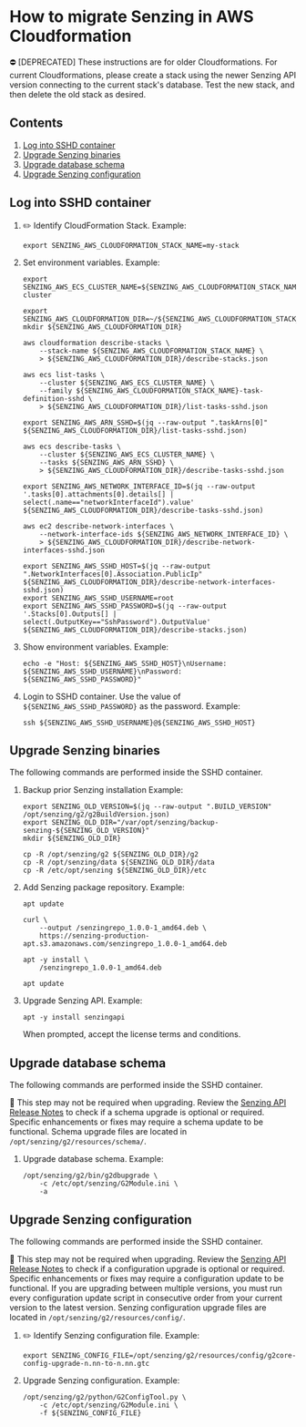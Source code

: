# How to migrate Senzing in AWS Cloudformation

:no_entry: [DEPRECATED] These instructions are for older Cloudformations. For current Cloudformations, please create a stack using the newer Senzing API version connecting to the current stack's database. Test the new stack, and then delete the old stack as desired.

## Contents

1. [Log into SSHD container](#log-into-sshd-container)
1. [Upgrade Senzing binaries](#upgrade-senzing-binaries)
1. [Upgrade database schema](#upgrade-database-schema)
1. [Upgrade Senzing configuration](#upgrade-senzing-configuration)

## Log into SSHD container

1. :pencil2: Identify CloudFormation Stack.
   Example:

    ```console
    export SENZING_AWS_CLOUDFORMATION_STACK_NAME=my-stack
    ```

1. Set environment variables.
   Example:

    ```console
    export SENZING_AWS_ECS_CLUSTER_NAME=${SENZING_AWS_CLOUDFORMATION_STACK_NAME}-cluster

    export SENZING_AWS_CLOUDFORMATION_DIR=~/${SENZING_AWS_CLOUDFORMATION_STACK_NAME}
    mkdir ${SENZING_AWS_CLOUDFORMATION_DIR}

    aws cloudformation describe-stacks \
        --stack-name ${SENZING_AWS_CLOUDFORMATION_STACK_NAME} \
        > ${SENZING_AWS_CLOUDFORMATION_DIR}/describe-stacks.json

    aws ecs list-tasks \
        --cluster ${SENZING_AWS_ECS_CLUSTER_NAME} \
        --family ${SENZING_AWS_CLOUDFORMATION_STACK_NAME}-task-definition-sshd \
        > ${SENZING_AWS_CLOUDFORMATION_DIR}/list-tasks-sshd.json

    export SENZING_AWS_ARN_SSHD=$(jq --raw-output ".taskArns[0]" ${SENZING_AWS_CLOUDFORMATION_DIR}/list-tasks-sshd.json)

    aws ecs describe-tasks \
        --cluster ${SENZING_AWS_ECS_CLUSTER_NAME} \
        --tasks ${SENZING_AWS_ARN_SSHD} \
        > ${SENZING_AWS_CLOUDFORMATION_DIR}/describe-tasks-sshd.json

    export SENZING_AWS_NETWORK_INTERFACE_ID=$(jq --raw-output '.tasks[0].attachments[0].details[] | select(.name=="networkInterfaceId").value' ${SENZING_AWS_CLOUDFORMATION_DIR}/describe-tasks-sshd.json)

    aws ec2 describe-network-interfaces \
        --network-interface-ids ${SENZING_AWS_NETWORK_INTERFACE_ID} \
        > ${SENZING_AWS_CLOUDFORMATION_DIR}/describe-network-interfaces-sshd.json

    export SENZING_AWS_SSHD_HOST=$(jq --raw-output ".NetworkInterfaces[0].Association.PublicIp" ${SENZING_AWS_CLOUDFORMATION_DIR}/describe-network-interfaces-sshd.json)
    export SENZING_AWS_SSHD_USERNAME=root
    export SENZING_AWS_SSHD_PASSWORD=$(jq --raw-output '.Stacks[0].Outputs[] | select(.OutputKey=="SshPassword").OutputValue' ${SENZING_AWS_CLOUDFORMATION_DIR}/describe-stacks.json)
    ```

1. Show environment variables.
   Example:

    ```console
    echo -e "Host: ${SENZING_AWS_SSHD_HOST}\nUsername: ${SENZING_AWS_SSHD_USERNAME}\nPassword: ${SENZING_AWS_SSHD_PASSWORD}"
    ```

1. Login to SSHD container.
   Use the value of `${SENZING_AWS_SSHD_PASSWORD}` as the password.
   Example:

    ```console
    ssh ${SENZING_AWS_SSHD_USERNAME}@${SENZING_AWS_SSHD_HOST}
    ```

## Upgrade Senzing binaries

The following commands are performed inside the SSHD container.

1. Backup prior Senzing installation
   Example:

    ```console
    export SENZING_OLD_VERSION=$(jq --raw-output ".BUILD_VERSION" /opt/senzing/g2/g2BuildVersion.json)
    export SENZING_OLD_DIR="/var/opt/senzing/backup-senzing-${SENZING_OLD_VERSION}"
    mkdir ${SENZING_OLD_DIR}

    cp -R /opt/senzing/g2 ${SENZING_OLD_DIR}/g2
    cp -R /opt/senzing/data ${SENZING_OLD_DIR}/data
    cp -R /etc/opt/senzing ${SENZING_OLD_DIR}/etc
    ```

1. Add Senzing package repository.
   Example:

    ```console
    apt update

    curl \
        --output /senzingrepo_1.0.0-1_amd64.deb \
        https://senzing-production-apt.s3.amazonaws.com/senzingrepo_1.0.0-1_amd64.deb

    apt -y install \
        /senzingrepo_1.0.0-1_amd64.deb

    apt update
    ```

1. Upgrade Senzing API.
   Example:

    ```console
    apt -y install senzingapi
    ```

   When prompted, accept the license terms and conditions.

## Upgrade database schema

The following commands are performed inside the SSHD container.

:thinking: This step may not be required when upgrading.
Review the [Senzing API Release Notes](https://senzing.com/releases/#api-releases) to check if a schema upgrade is optional or required. Specific enhancements or fixes may require a schema update to be functional. Schema upgrade files are located in `/opt/senzing/g2/resources/schema/`.

1. Upgrade database schema.
   Example:

    ```console
    /opt/senzing/g2/bin/g2dbupgrade \
        -c /etc/opt/senzing/G2Module.ini \
        -a
    ```

## Upgrade Senzing configuration

The following commands are performed inside the SSHD container.

:thinking: This step may not be required when upgrading.
Review the [Senzing API Release Notes](https://senzing.com/releases/#api-releases) to check if a configuration upgrade is optional or required. Specific enhancements or fixes may require a configuration update to be functional. If you are upgrading between multiple versions, you must run every configuration update script in consecutive order from your current version to the latest version. Senzing configuration upgrade files are located in `/opt/senzing/g2/resources/config/`.

1. :pencil2: Identify Senzing configuration file.
   Example:

    ```console
    export SENZING_CONFIG_FILE=/opt/senzing/g2/resources/config/g2core-config-upgrade-n.nn-to-n.nn.gtc
    ```

1. Upgrade Senzing configuration.
   Example:

    ```console
    /opt/senzing/g2/python/G2ConfigTool.py \
        -c /etc/opt/senzing/G2Module.ini \
        -f ${SENZING_CONFIG_FILE}
    ```
